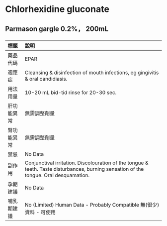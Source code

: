 # Chlorhexidine gluconate

## Parmason gargle 0.2%， 200mL

##### 

| 標題       | 說明                                                                                                                                   |
|:-----------|:---------------------------------------------------------------------------------------------------------------------------------------|
| 藥品代碼   | EPAR                                                                                                                                   |
| 適應症     | Cleansing & disinfection of mouth infections, eg gingivitis & oral candidiasis.                                                        |
| 用法用量   | 10-20 mL bid-tid rinse for 20-30 sec.                                                                                                  |
| 肝功能異常 | 無需調整劑量                                                                                                                           |
| 腎功能異常 | 無需調整劑量                                                                                                                           |
| 禁忌       | No Data                                                                                                                                |
| 副作用     | Conjunctival irritation. Discolouration of the tongue & teeth. Taste disturbances, burning sensation of the tongue. Oral desquamation. |
| 孕期建議   | No Data                                                                                                                                |
| 哺乳期建議 | No (Limited) Human Data - Probably Compatible 無(很少)資料 - 可使用                                                                    |

